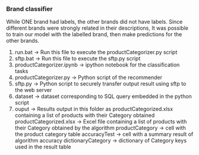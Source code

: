 ### Brand classifier
While ONE brand had labels, the other brands did not have labels.
Since different brands were strongly related in their descriptions, It was possible to train our model with the labelled brand, then make predictions for the other brands.


1. run.bat -> Run this file to execute the productCategorizer.py script
2. sftp.bat -> Run this file to execute the sftp.py script
3. productCategorizer.ipynb -> ipython notebook for the classification tasks
4. productCategorizer.py -> Python script of the recommender
5. sftp.py -> Python script to securely transfer output result using sftp to the web server
6. dataset -> dataset corresponding to SQL query embedded in the python script
7. ouput -> Results output in this folder as productCategorized.xlsx containing a list of products with their Category obtained
      productCategorized.xlsx    -> Excel file containing a list of products with their Category obtained by the algorithm
      productCategory        -> cell with the product category table
      accuracyTest        -> cell with a summary result of algorithm accuracy
      dictionaryCategory    -> dictionary of Category keys used in the result table
